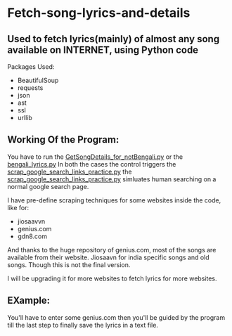 # Fetch-song-lyrics-and-details
## Used to fetch lyrics(mainly) of almost any song available on INTERNET, using Python code
Packages Used:
- BeautifulSoup
- requests
- json
- ast
- ssl
- urllib

## Working Of the Program:

You have to run the [GetSongDetails_for_notBengali.py](https://github.com/Tuhin-thinks/Fetch-song-lyrics-and-details/blob/master/GetSongDetails_for_notBengali.py) or the [bengali_lyrics.py](https://github.com/Tuhin-thinks/Fetch-song-lyrics-and-details/blob/master/bengali_lyrics.py)
In both the cases the control triggers the [scrap_google_search_links_practice.py](https://github.com/Tuhin-thinks/Fetch-song-lyrics-and-details/blob/master/scrap_google_search_links_practice.py)
the [scrap_google_search_links_practice.py](https://github.com/Tuhin-thinks/Fetch-song-lyrics-and-details/blob/master/scrap_google_search_links_practice.py) simluates human searching on a normal google search page.

I have pre-define scraping techniques for some websites inside the code, like for:
- jiosaavvn
- genius.com
- gdn8.com

And thanks to the huge repository of genius.com, most of the songs are available from their website.
Jiosaavn for india specific songs and old songs.
Though this is not the final version.

I will be upgrading it for more websites to fetch lyrics for more websites.

## EXample:

You'll have to enter some <songname> genius.com then you'll be guided by the program till the last step to finally save the lyrics in a text file.
